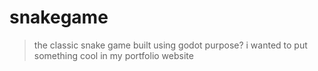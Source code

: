 # snakegame
> the classic snake game built using godot
> purpose? i wanted to put something cool in my portfolio website
